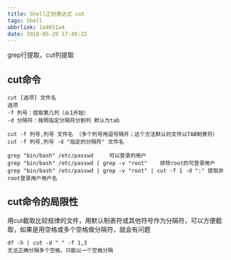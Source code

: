 ```yaml
---
title: Shell正则表达式 cut
tags: Shell
abbrlink: 1a4651a4
date: 2018-05-20 17:49:22
---
```


grep行提取，cut列提取

## cut命令

```
cut [选项] 文件名
选项 
-f 列号：提取第几列（从1开始）
-d 分隔符：按照指定分隔符分割列 默认为tab

cut -f 列号,列号 文件名 （多个列号用逗号隔开；这个方法默认的文件以TAB制表符）
cut -f 列号,列号 -d "指定的分隔符" 文件名

grep "bin/bash" /etc/passwd     可以登录的用户
grep "bin/bash" /etc/passwd | grep -v "root"    排除root的可登录用户
grep "bin/bash" /etc/passwd | grep -v "root" | cut -f 1 -d ":" 提取非root登录用户用户名
```


## cut命令的局限性

用cut截取比较规律的文件，用默认制表符或其他符号作为分隔符，可以方便截取，如果是用空格或多个空格做分隔符，就会有问题
```
df -h | cut -d " " -f 1,3
无法正确分隔多个空格，只能以一个空格分隔
```

